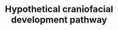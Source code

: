 ---
annotations:
- id: PW:0000003
  parent: signaling pathway
  type: Pathway Ontology
  value: signaling pathway
- id: DOID:9296
  type: Disease Ontology
  value: cleft lip
- id: PW:0000650
  parent: signaling pathway
  type: Pathway Ontology
  value: signaling pathway pertinent to development
authors:
- AARandCo
- MaintBot
- Eweitz
description: Hypothetical pathway linking cranio-facial development pathway (IRF6,
  TP63, TFAP2A, and TGFB3) to Rho signaling pathway through ARHGAP29 regulation. Authors
  of literature suspect that a decrease of ARHGAP29 concentration would result in
  more active form, Rho-GTP, which would down-regulate cranio-facial development genes.
  An implication of this active Rho-GTP may be the formation of cleft lip. This pathway
  is based on figure 4 from Leslie et al.
last-edited: 2021-05-22
ndex: 7f6faed5-8b67-11eb-9e72-0ac135e8bacf
organisms:
- Homo sapiens
redirect_from:
- /index.php/Pathway:WP3655
- /instance/WP3655
- /instance/WP3655_r117757
revision: r117757
schema-jsonld:
- '@context': https://schema.org/
  '@id': https://wikipathways.github.io/pathways/WP3655.html
  '@type': Dataset
  creator:
    '@type': Organization
    name: WikiPathways
  description: Hypothetical pathway linking cranio-facial development pathway (IRF6,
    TP63, TFAP2A, and TGFB3) to Rho signaling pathway through ARHGAP29 regulation.
    Authors of literature suspect that a decrease of ARHGAP29 concentration would
    result in more active form, Rho-GTP, which would down-regulate cranio-facial development
    genes. An implication of this active Rho-GTP may be the formation of cleft lip.
    This pathway is based on figure 4 from Leslie et al.
  keywords:
  - ARHGAP29
  - GDP
  - GEF
  - GTP
  - IRF6
  - RHOA
  - RhoA
  - TFAP2A
  - TGFB3
  - TP63
  - WNT
  license: CC0
  name: Hypothetical craniofacial development pathway
seo: CreativeWork
title: Hypothetical craniofacial development pathway
wpid: WP3655
---